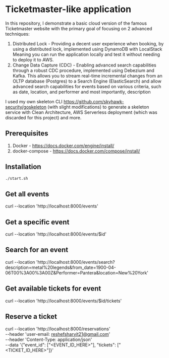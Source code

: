 # Ticketmaster-like application
In this repository, I demonstrate a basic cloud version of the famous Ticketmaster website with the primary
goal of focusing on 2 advanced techniques:
1. Distributed Lock - Providing a decent user experience when booking, by using a distributed lock, implemented using DynamoDB with LocalStack
   Meaning you can run the application locally and test it without needing to deploy it to AWS.
2. Change Data Capture (CDC) - Enabling advanced search capabilities through a robust CDC procedure, implemented using Debezium and Kafka.
   This allows you to stream real-time incremental changes from an OLTP database (Postgres) to a Search Engine (ElasticSearch) and allow advanced search capabilities for events based on various criteria, such as date, location, and performer and most importantly, description

I used my own skeleton CLI https://github.com/skyhawk-security/goskeleton (with slight modifications) to generate a skeleton service with Clean Architecture, AWS Serverless deployment (which was discarded for this project) and more.

## Prerequisites
1. Docker - https://docs.docker.com/engine/install/
2. docker-compose - https://docs.docker.com/compose/install/

## Installation
```bash
./start.sh
```

## Get all events
curl --location 'http://localhost:8000/events'

## Get a specific event
curl --location 'http://localhost:8000/events/$id'

## Search for an event
curl --location 'http://localhost:8000/events/search?description=metal%20legends&from_date=1900-04-06T00%3A00%3A00Z&Performer=Pantera&location=New%20York'

## Get available tickets for event
curl --location 'http://localhost:8000/events/$id/tickets'

## Reserve a ticket
curl --location 'http://localhost:8000/reservations' \
--header 'user-email: reshefsharvit21@gmail.com' \
--header 'Content-Type: application/json' \
--data '{"event_id": ["<EVENT_ID_HERE>"], "tickets": ["<TICKET_ID_HERE>"]}'
